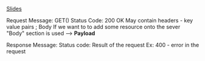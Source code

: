 
[Slides](https://course-api.com/slides/)

Request Message:
GET()
Status Code: 200 OK
May contain headers - key value pairs ; Body
If we want to to add some resource onto the sever "Body" section is used --> **Payload**

Response Message:
Status code: Result of the request
Ex: 400 -  error in the request
